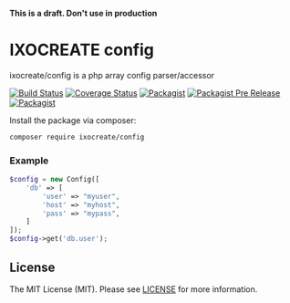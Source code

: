 **This is a draft. Don't use in production**

# IXOCREATE config

ixocreate/config is a php array config parser/accessor

[![Build Status](https://travis-ci.org/ixocreate/config.svg?branch=master)](https://travis-ci.org/ixocreate/config)
[![Coverage Status](https://coveralls.io/repos/github/ixocreate/config/badge.svg?branch=master)](https://coveralls.io/github/ixocreate/config?branch=master)
[![Packagist](https://img.shields.io/packagist/v/ixocreate/config.svg)](https://packagist.org/packages/ixocreate/config)
[![Packagist Pre Release](https://img.shields.io/packagist/vpre/ixocreate/config.svg)](https://packagist.org/packages/ixocreate/config)
[![Packagist](https://img.shields.io/packagist/l/ixocreate/config.svg)](https://packagist.org/packages/ixocreate/config)

Install the package via composer:

```sh
composer require ixocreate/config
```

### Example

```php
$config = new Config([
    'db' => [
        'user' => "myuser",
        'host' => "myhost",
        'pass' => "mypass",
    ]
]);
$config->get('db.user');

```

## License

The MIT License (MIT). Please see [LICENSE](LICENSE) for more information.
